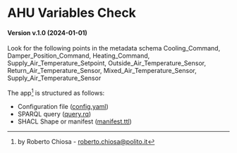 [//]: # (AUTOMATICALLY GENERATED DO NOT MODIFY)

# AHU Variables Check
#### Version v.1.0 (2024-01-01)
Look for the following points in the metadata schema Cooling_Command, Damper_Position_Command, Heating_Command, Supply_Air_Temperature_Setpoint, Outside_Air_Temperature_Sensor, Return_Air_Temperature_Sensor, Mixed_Air_Temperature_Sensor, Supply_Air_Temperature_Sensor

The app[^1] is structured as follows:
- Configuration file ([config.yaml](config.yaml))
- SPARQL query ([query.rq](query.rq))
- SHACL Shape or manifest ([manifest.ttl](manifest.ttl))

[^1]: by Roberto Chiosa - roberto.chiosa@polito.it 
